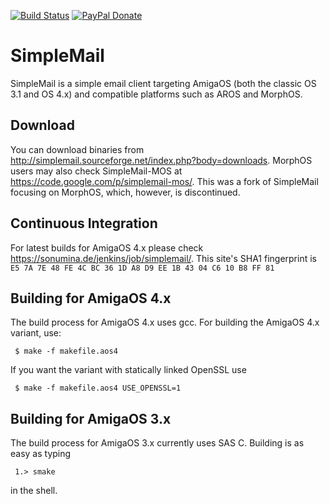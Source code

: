 [![Build Status](https://travis-ci.org/sba1/simplemail.svg?branch=master)](https://travis-ci.org/sba1/simplemail)
[![PayPal Donate](https://img.shields.io/badge/paypal-donate-yellow.svg?style=flat)](https://www.paypal.com/cgi-bin/webscr?cmd=_s-xclick&hosted_button_id=SBN2L9L3NYLMU)

SimpleMail
==========

SimpleMail is a simple email client targeting AmigaOS (both the classic OS 3.1 and OS 4.x)
and compatible platforms such as AROS and MorphOS.

Download
--------

You can download binaries from http://simplemail.sourceforge.net/index.php?body=downloads.
MorphOS users may also check SimpleMail-MOS at https://code.google.com/p/simplemail-mos/.
This was a fork of SimpleMail focusing on MorphOS, which, however, is discontinued.

Continuous Integration
----------------------

For latest builds for AmigaOS 4.x please check https://sonumina.de/jenkins/job/simplemail/.
This site's SHA1 fingerprint is ```E5 7A 7E 48 FE 4C BC 36 1D A8 D9 EE 1B 43 04 C6
10 B8 FF 81```


Building for AmigaOS 4.x
------------------------

The build process for AmigaOS 4.x uses gcc. For building the AmigaOS 4.x variant, use:

```
 $ make -f makefile.aos4
```

If you want the variant with statically linked OpenSSL use

```
 $ make -f makefile.aos4 USE_OPENSSL=1
```


Building for AmigaOS 3.x
------------------------

The build process for AmigaOS 3.x currently uses SAS C. Building is as easy as typing

```
 1.> smake
```

in the shell.
